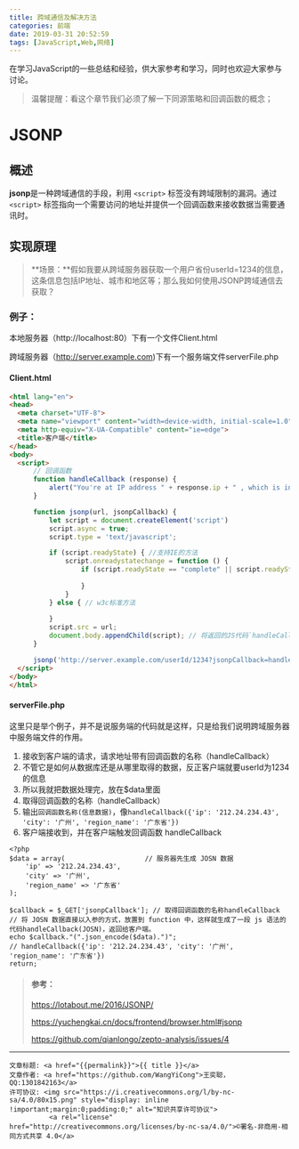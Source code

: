 ```yaml
---
title: 跨域通信及解决方法
categories: 前端
date: 2019-03-31 20:52:59
tags: [JavaScript,Web,网络]
---
```

在学习JavaScript的一些总结和经验，供大家参考和学习，同时也欢迎大家参与讨论。

> 温馨提醒：看这个章节我们必须了解一下同源策略和回调函数的概念；

<!--more-->

# JSONP

## 概述

**jsonp**是一种跨域通信的手段，利用 `<script>` 标签没有跨域限制的漏洞。通过 `<script>` 标签指向一个需要访问的地址并提供一个回调函数来接收数据当需要通讯时。

## 实现原理

> **场景：**假如我要从跨域服务器获取一个用户省份userId=1234的信息，这条信息包括IP地址、城市和地区等；那么我如何使用JSONP跨域通信去获取？

### 例子：

本地服务器（http://localhost:80）下有一个文件Client.html

跨域服务器（http://server.example.com)下有一个服务端文件serverFile.php

#### Client.html

```html
<html lang="en">
<head>
  <meta charset="UTF-8">
  <meta name="viewport" content="width=device-width, initial-scale=1.0">
  <meta http-equiv="X-UA-Compatible" content="ie=edge">
  <title>客户端</title>
</head>
<body>
  <script>
      // 回调函数
      function handleCallback (response) {
          alert("You're at IP address " + response.ip + " , which is in " + response.city + " , " + response.region_name);
      }

      function jsonp(url, jsonpCallback) {
          let script = document.createElement('script')
          script.async = true;
          script.type = 'text/javascript';

          if (script.readyState) { //支持IE的方法
              script.onreadystatechange = function () {
                  if (script.readyState == "complete" || script.readyState == "loaded") {
                      
                  }
              }
          } else { // w3c标准方法
			
          }
          script.src = url;
          document.body.appendChild(script); // 将返回的JS代码`handleCallback(JSON数据)`标签插入DOM，解析执行
      }

      jsonp('http://server.example.com/userId/1234?jsonpCallback=handleCallback', handleCallback);
  </script>
</body>
</html>
```

#### serverFile.php

这里只是举个例子，并不是说服务端的代码就是这样，只是给我们说明跨域服务器中服务端文件的作用。

1. 接收到客户端的请求，请求地址带有回调函数的名称（handleCallback）
2. 不管它是如何从数据库还是从哪里取得的数据，反正客户端就要userId为1234的信息
3. 所以我就把数据处理完，放在$data里面
4. 取得回调函数的名称（handleCallback）
5. 输出`回调函数名称(信息数据)`，像`handleCallback({'ip': '212.24.234.43', 'city': '广州', 'region_name': '广东省'})`
6. 客户端接收到，并在客户端触发回调函数 handleCallback

```php+HTML
<?php
$data = array(                    // 服务器先生成 JOSN 数据
    'ip' => '212.24.234.43',
    'city' => '广州',
    'region_name' => '广东省'
);

$callback = $_GET['jsonpCallback']; // 取得回调函数的名称handleCallback
// 将 JOSN 数据直接以入参的方式，放置到 function 中，这样就生成了一段 js 语法的代码handleCallback(JOSN)，返回给客户端。
echo $callback."(".json_encode($data).")"; 
// handleCallback({'ip': '212.24.234.43', 'city': '广州', 'region_name': '广东省'})
return;
```











> #### 参考：
>
> <https://lotabout.me/2016/JSONP/>
>
> <https://yuchengkai.cn/docs/frontend/browser.html#jsonp>
>
> <https://github.com/qianlongo/zepto-analysis/issues/4>



---------------------


><span style="font-size:12px">
	文章标题: <a href="{{permalink}}">{{ title }}</a>
	文章作者: <a href="https://github.com/WangYiCong">王奕聪，QQ:1301842163</a>  
	许可协议: <img src="https://i.creativecommons.org/l/by-nc-sa/4.0/80x15.png" style="display: inline !important;margin:0;padding:0;" alt="知识共享许可协议">
			  <a rel="license" href="http://creativecommons.org/licenses/by-nc-sa/4.0/">©署名-非商用-相同方式共享 4.0</a>
</span>